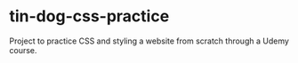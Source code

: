 # tin-dog-css-practice
Project to practice CSS and styling a website from scratch through a Udemy course.
